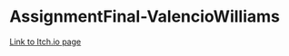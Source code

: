 # AssignmentFinal-ValencioWilliams


[Link to Itch.io page](https://resident7.itch.io/neptunes-earth-new)
